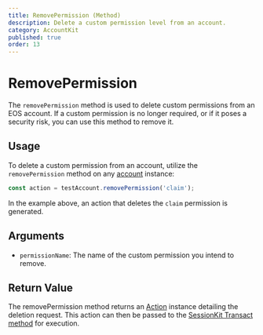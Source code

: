 ```yaml
---
title: RemovePermission (Method)
description: Delete a custom permission level from an account.
category: AccountKit
published: true
order: 13
---
```


# RemovePermission

The `removePermission` method is used to delete custom permissions from an EOS account. If a custom permission is no longer required, or if it poses a security risk, you can use this method to remove it.

## Usage

To delete a custom permission from an account, utilize the `removePermission` method on any [account](/docs/account-kit/account) instance:

```typescript
const action = testAccount.removePermission('claim');
```

In the example above, an action that deletes the `claim` permission is generated.

## Arguments

- `permissionName`: The name of the custom permission you intend to remove.

## Return Value

The removePermission method returns an [Action](/docs/antelope/action) instance detailing the deletion request. This action can then be passed to the [SessionKit Transact method](/docs/session-kit/transact) for execution.